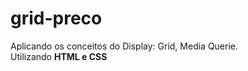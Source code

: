 # grid-preco

Aplicando os conceitos do Display: Grid, Media Querie.
<br>
Utilizando __HTML e CSS__
